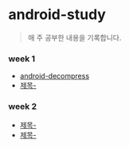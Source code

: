 # android-study
> 매 주 공부한 내용을 기록합니다.

### week 1
* [android-decompress](study/week1/android-decompress.md)
* [제목-](링크)

### week 2
* [제목-](링크)
* [제목-](링크)
